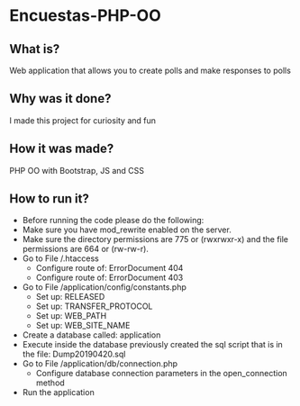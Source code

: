 # Encuestas-PHP-OO

## What is?
Web application that allows you to create polls and make responses to polls

## Why was it done?
I made this project for curiosity and fun

## How it was made?
PHP OO with Bootstrap, JS and CSS

## How to run it?
- Before running the code please do the following:
- Make sure you have mod_rewrite enabled on the server.
- Make sure the directory permissions are 775 or (rwxrwxr-x) and the file permissions are 664 or (rw-rw-r).
- Go to File /.htaccess
  - Configure route of: ErrorDocument 404
  - Configure route of: ErrorDocument 403
- Go to File /application/config/constants.php
  - Set up: RELEASED
  - Set up: TRANSFER_PROTOCOL
  - Set up: WEB_PATH
  - Set up: WEB_SITE_NAME
- Create a database called: application
- Execute inside the database previously created the sql script that is in the file: Dump20190420.sql
- Go to File /application/db/connection.php
  - Configure database connection parameters in the open_connection method
- Run the application
